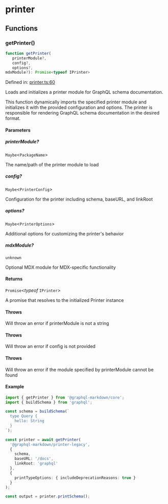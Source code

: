 # printer

## Functions

### getPrinter()

```ts
function getPrinter(
   printerModule?, 
   config?, 
   options?, 
mdxModule?): Promise<typeof IPrinter>
```

Defined in: [printer.ts:60](https://github.com/graphql-markdown/graphql-markdown/blob/main/packages/core/src/printer.ts#L60)

Loads and initializes a printer module for GraphQL schema documentation.

This function dynamically imports the specified printer module and initializes it
with the provided configuration and options. The printer is responsible for rendering
GraphQL schema documentation in the desired format.

#### Parameters

##### printerModule?

`Maybe`\<`PackageName`\>

The name/path of the printer module to load

##### config?

`Maybe`\<`PrinterConfig`\>

Configuration for the printer including schema, baseURL, and linkRoot

##### options?

`Maybe`\<`PrinterOptions`\>

Additional options for customizing the printer's behavior

##### mdxModule?

`unknown`

Optional MDX module for MDX-specific functionality

#### Returns

`Promise`\<*typeof* `IPrinter`\>

A promise that resolves to the initialized Printer instance

#### Throws

Will throw an error if printerModule is not a string

#### Throws

Will throw an error if config is not provided

#### Throws

Will throw an error if the module specified by printerModule cannot be found

#### Example

```typescript
import { getPrinter } from '@graphql-markdown/core';
import { buildSchema } from 'graphql';

const schema = buildSchema(`
  type Query {
    hello: String
  }
`);

const printer = await getPrinter(
  '@graphql-markdown/printer-legacy',
  {
    schema,
    baseURL: '/docs',
    linkRoot: 'graphql'
  },
  {
    printTypeOptions: { includeDeprecationReasons: true }
  }
);

const output = printer.printSchema();
```
